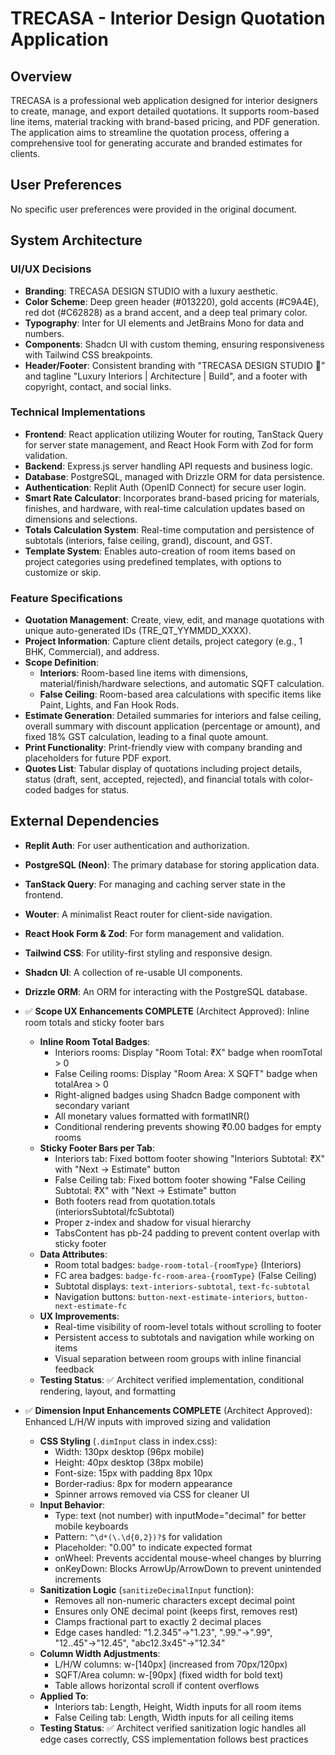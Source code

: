 # TRECASA - Interior Design Quotation Application

## Overview
TRECASA is a professional web application designed for interior designers to create, manage, and export detailed quotations. It supports room-based line items, material tracking with brand-based pricing, and PDF generation. The application aims to streamline the quotation process, offering a comprehensive tool for generating accurate and branded estimates for clients.

## User Preferences
No specific user preferences were provided in the original document.

## System Architecture

### UI/UX Decisions
- **Branding**: TRECASA DESIGN STUDIO with a luxury aesthetic.
- **Color Scheme**: Deep green header (#013220), gold accents (#C9A4E), red dot (#C62828) as a brand accent, and a deep teal primary color.
- **Typography**: Inter for UI elements and JetBrains Mono for data and numbers.
- **Components**: Shadcn UI with custom theming, ensuring responsiveness with Tailwind CSS breakpoints.
- **Header/Footer**: Consistent branding with "TRECASA DESIGN STUDIO 🔴" and tagline "Luxury Interiors | Architecture | Build", and a footer with copyright, contact, and social links.

### Technical Implementations
- **Frontend**: React application utilizing Wouter for routing, TanStack Query for server state management, and React Hook Form with Zod for form validation.
- **Backend**: Express.js server handling API requests and business logic.
- **Database**: PostgreSQL, managed with Drizzle ORM for data persistence.
- **Authentication**: Replit Auth (OpenID Connect) for secure user login.
- **Smart Rate Calculator**: Incorporates brand-based pricing for materials, finishes, and hardware, with real-time calculation updates based on dimensions and selections.
- **Totals Calculation System**: Real-time computation and persistence of subtotals (interiors, false ceiling, grand), discount, and GST.
- **Template System**: Enables auto-creation of room items based on project categories using predefined templates, with options to customize or skip.

### Feature Specifications
- **Quotation Management**: Create, view, edit, and manage quotations with unique auto-generated IDs (TRE_QT_YYMMDD_XXXX).
- **Project Information**: Capture client details, project category (e.g., 1 BHK, Commercial), and address.
- **Scope Definition**:
    - **Interiors**: Room-based line items with dimensions, material/finish/hardware selections, and automatic SQFT calculation.
    - **False Ceiling**: Room-based area calculations with specific items like Paint, Lights, and Fan Hook Rods.
- **Estimate Generation**: Detailed summaries for interiors and false ceiling, overall summary with discount application (percentage or amount), and fixed 18% GST calculation, leading to a final quote amount.
- **Print Functionality**: Print-friendly view with company branding and placeholders for future PDF export.
- **Quotes List**: Tabular display of quotations including project details, status (draft, sent, accepted, rejected), and financial totals with color-coded badges for status.

## External Dependencies
- **Replit Auth**: For user authentication and authorization.
- **PostgreSQL (Neon)**: The primary database for storing application data.
- **TanStack Query**: For managing and caching server state in the frontend.
- **Wouter**: A minimalist React router for client-side navigation.
- **React Hook Form & Zod**: For form management and validation.
- **Tailwind CSS**: For utility-first styling and responsive design.
- **Shadcn UI**: A collection of re-usable UI components.
- **Drizzle ORM**: An ORM for interacting with the PostgreSQL database.
- ✅ **Scope UX Enhancements COMPLETE** (Architect Approved): Inline room totals and sticky footer bars
  - **Inline Room Total Badges**:
    - Interiors rooms: Display "Room Total: ₹X" badge when roomTotal > 0
    - False Ceiling rooms: Display "Room Area: X SQFT" badge when totalArea > 0
    - Right-aligned badges using Shadcn Badge component with secondary variant
    - All monetary values formatted with formatINR()
    - Conditional rendering prevents showing ₹0.00 badges for empty rooms
  - **Sticky Footer Bars per Tab**:
    - Interiors tab: Fixed bottom footer showing "Interiors Subtotal: ₹X" with "Next → Estimate" button
    - False Ceiling tab: Fixed bottom footer showing "False Ceiling Subtotal: ₹X" with "Next → Estimate" button
    - Both footers read from quotation.totals (interiorsSubtotal/fcSubtotal)
    - Proper z-index and shadow for visual hierarchy
    - TabsContent has pb-24 padding to prevent content overlap with sticky footer
  - **Data Attributes**:
    - Room total badges: `badge-room-total-{roomType}` (Interiors)
    - FC area badges: `badge-fc-room-area-{roomType}` (False Ceiling)
    - Subtotal displays: `text-interiors-subtotal`, `text-fc-subtotal`
    - Navigation buttons: `button-next-estimate-interiors`, `button-next-estimate-fc`
  - **UX Improvements**:
    - Real-time visibility of room-level totals without scrolling to footer
    - Persistent access to subtotals and navigation while working on items
    - Visual separation between room groups with inline financial feedback
  - **Testing Status**: ✅ Architect verified implementation, conditional rendering, layout, and formatting

- ✅ **Dimension Input Enhancements COMPLETE** (Architect Approved): Enhanced L/H/W inputs with improved sizing and validation
  - **CSS Styling** (`.dimInput` class in index.css):
    - Width: 130px desktop (96px mobile)
    - Height: 40px desktop (38px mobile)
    - Font-size: 15px with padding 8px 10px
    - Border-radius: 8px for modern appearance
    - Spinner arrows removed via CSS for cleaner UI
  - **Input Behavior**:
    - Type: text (not number) with inputMode="decimal" for better mobile keyboards
    - Pattern: `^\d*(\.\d{0,2})?$` for validation
    - Placeholder: "0.00" to indicate expected format
    - onWheel: Prevents accidental mouse-wheel changes by blurring
    - onKeyDown: Blocks ArrowUp/ArrowDown to prevent unintended increments
  - **Sanitization Logic** (`sanitizeDecimalInput` function):
    - Removes all non-numeric characters except decimal point
    - Ensures only ONE decimal point (keeps first, removes rest)
    - Clamps fractional part to exactly 2 decimal places
    - Edge cases handled: "1.2.345"→"1.23", ".99."→".99", "12..45"→"12.45", "abc12.3x45"→"12.34"
  - **Column Width Adjustments**:
    - L/H/W columns: w-[140px] (increased from 70px/120px)
    - SQFT/Area column: w-[90px] (fixed width for bold text)
    - Table allows horizontal scroll if content overflows
  - **Applied To**:
    - Interiors tab: Length, Height, Width inputs for all room items
    - False Ceiling tab: Length, Width inputs for all ceiling items
  - **Testing Status**: ✅ Architect verified sanitization logic handles all edge cases correctly, CSS implementation follows best practices
